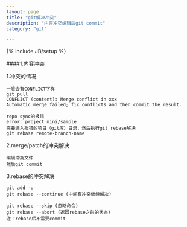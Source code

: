 ```yaml
---
layout: page
title: "git解决冲突"
description: "内容冲突编辑后git commit"
category: "git"

---
```

{% include JB/setup %}

####1.内容冲突

1.冲突的情况

	一般会有CONFLICT字样
	git pull
	CONFLICT (content): Merge conflict in xxx
	Automatic merge failed; fix conflicts and then commit the result.
	
	repo sync的报错
	error: project mini/sample
	需要进入报错的项目（git库）目录，然后执行git rebase解决
	git rebase remote-branch-name
	
2.merge/patch的冲突解决

	编辑冲突文件
	然后git commit

3.rebase的冲突解决

	git add -u
	git rebase --continue (中间有冲突继续解决)
	
	git rebase --skip (忽略命令)
	git rebase --abort (返回rebase之前的状态)
	注：rebase后不需要commit
	
	